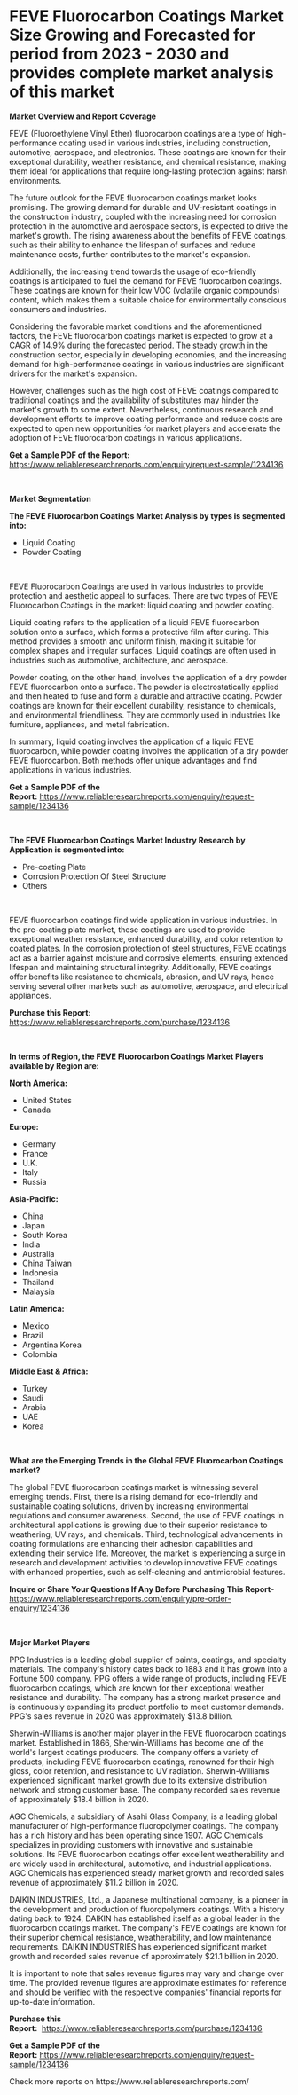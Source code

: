 <p><h1>FEVE Fluorocarbon Coatings Market Size Growing and Forecasted for period from 2023 - 2030 and provides complete market analysis of this market</h1></p><p><strong>Market Overview and Report Coverage</strong></p>
<p><p>FEVE (Fluoroethylene Vinyl Ether) fluorocarbon coatings are a type of high-performance coating used in various industries, including construction, automotive, aerospace, and electronics. These coatings are known for their exceptional durability, weather resistance, and chemical resistance, making them ideal for applications that require long-lasting protection against harsh environments.</p><p>The future outlook for the FEVE fluorocarbon coatings market looks promising. The growing demand for durable and UV-resistant coatings in the construction industry, coupled with the increasing need for corrosion protection in the automotive and aerospace sectors, is expected to drive the market's growth. The rising awareness about the benefits of FEVE coatings, such as their ability to enhance the lifespan of surfaces and reduce maintenance costs, further contributes to the market's expansion.</p><p>Additionally, the increasing trend towards the usage of eco-friendly coatings is anticipated to fuel the demand for FEVE fluorocarbon coatings. These coatings are known for their low VOC (volatile organic compounds) content, which makes them a suitable choice for environmentally conscious consumers and industries.</p><p>Considering the favorable market conditions and the aforementioned factors, the FEVE fluorocarbon coatings market is expected to grow at a CAGR of 14.9% during the forecasted period. The steady growth in the construction sector, especially in developing economies, and the increasing demand for high-performance coatings in various industries are significant drivers for the market's expansion.</p><p>However, challenges such as the high cost of FEVE coatings compared to traditional coatings and the availability of substitutes may hinder the market's growth to some extent. Nevertheless, continuous research and development efforts to improve coating performance and reduce costs are expected to open new opportunities for market players and accelerate the adoption of FEVE fluorocarbon coatings in various applications.</p></p>
<p><strong>Get a Sample PDF of the Report:</strong> <a href="https://www.reliableresearchreports.com/enquiry/request-sample/1234136">https://www.reliableresearchreports.com/enquiry/request-sample/1234136</a></p>
<p>&nbsp;</p>
<p><strong>Market Segmentation</strong></p>
<p><strong>The FEVE Fluorocarbon Coatings Market Analysis by types is segmented into:</strong></p>
<p><ul><li>Liquid Coating</li><li>Powder Coating</li></ul></p>
<p>&nbsp;</p>
<p><p>FEVE Fluorocarbon Coatings are used in various industries to provide protection and aesthetic appeal to surfaces. There are two types of FEVE Fluorocarbon Coatings in the market: liquid coating and powder coating. </p><p>Liquid coating refers to the application of a liquid FEVE fluorocarbon solution onto a surface, which forms a protective film after curing. This method provides a smooth and uniform finish, making it suitable for complex shapes and irregular surfaces. Liquid coatings are often used in industries such as automotive, architecture, and aerospace.</p><p>Powder coating, on the other hand, involves the application of a dry powder FEVE fluorocarbon onto a surface. The powder is electrostatically applied and then heated to fuse and form a durable and attractive coating. Powder coatings are known for their excellent durability, resistance to chemicals, and environmental friendliness. They are commonly used in industries like furniture, appliances, and metal fabrication.</p><p>In summary, liquid coating involves the application of a liquid FEVE fluorocarbon, while powder coating involves the application of a dry powder FEVE fluorocarbon. Both methods offer unique advantages and find applications in various industries.</p></p>
<p><strong>Get a Sample PDF of the Report:</strong>&nbsp;<a href="https://www.reliableresearchreports.com/enquiry/request-sample/1234136">https://www.reliableresearchreports.com/enquiry/request-sample/1234136</a></p>
<p>&nbsp;</p>
<p><strong>The FEVE Fluorocarbon Coatings Market Industry Research by Application is segmented into:</strong></p>
<p><ul><li>Pre-coating Plate</li><li>Corrosion Protection Of Steel Structure</li><li>Others</li></ul></p>
<p>&nbsp;</p>
<p><p>FEVE fluorocarbon coatings find wide application in various industries. In the pre-coating plate market, these coatings are used to provide exceptional weather resistance, enhanced durability, and color retention to coated plates. In the corrosion protection of steel structures, FEVE coatings act as a barrier against moisture and corrosive elements, ensuring extended lifespan and maintaining structural integrity. Additionally, FEVE coatings offer benefits like resistance to chemicals, abrasion, and UV rays, hence serving several other markets such as automotive, aerospace, and electrical appliances.</p></p>
<p><strong>Purchase this Report:</strong>&nbsp; <a href="https://www.reliableresearchreports.com/purchase/1234136">https://www.reliableresearchreports.com/purchase/1234136</a></p>
<p>&nbsp;</p>
<p><strong>In terms of Region, the FEVE Fluorocarbon Coatings Market Players available by Region are:</strong></p>
<p>
    <p> <strong> North America: </strong>
        <ul>
            <li>United States</li>
            <li>Canada</li>
        </ul>
        </p> 
    <p> <strong> Europe: </strong>
        <ul>
            <li>Germany</li>
            <li>France</li>
            <li>U.K.</li>
            <li>Italy</li>
            <li>Russia</li>
        </ul>
        </p> 
    <p> <strong> Asia-Pacific: </strong>
        <ul>
            <li>China</li>
            <li>Japan</li>
            <li>South Korea</li>
            <li>India</li>
            <li>Australia</li>
            <li>China Taiwan</li>
            <li>Indonesia</li>
            <li>Thailand</li>
            <li>Malaysia</li>
        </ul>
        </p> 
    <p> <strong> Latin America: </strong>
        <ul>
            <li>Mexico</li>
            <li>Brazil</li>
            <li>Argentina Korea</li>
            <li>Colombia</li>
        </ul>
        </p> 
    <p> <strong> Middle East & Africa: </strong>
        <ul>
            <li>Turkey</li>
            <li>Saudi</li>
            <li>Arabia</li>
            <li>UAE</li>
            <li>Korea</li>
        </ul>
    </p>
    </p>
<p>&nbsp;</p>
<p><strong>What are the Emerging Trends in the Global FEVE Fluorocarbon Coatings market?</strong></p>
<p><p>The global FEVE fluorocarbon coatings market is witnessing several emerging trends. First, there is a rising demand for eco-friendly and sustainable coating solutions, driven by increasing environmental regulations and consumer awareness. Second, the use of FEVE coatings in architectural applications is growing due to their superior resistance to weathering, UV rays, and chemicals. Third, technological advancements in coating formulations are enhancing their adhesion capabilities and extending their service life. Moreover, the market is experiencing a surge in research and development activities to develop innovative FEVE coatings with enhanced properties, such as self-cleaning and antimicrobial features.</p></p>
<p><strong>Inquire or Share Your Questions If Any Before Purchasing This Report</strong>- <a href="https://www.reliableresearchreports.com/enquiry/pre-order-enquiry/1234136">https://www.reliableresearchreports.com/enquiry/pre-order-enquiry/1234136</a></p>
<p>&nbsp;</p>
<p><strong>Major Market Players</strong></p>
<p><p>PPG Industries is a leading global supplier of paints, coatings, and specialty materials. The company's history dates back to 1883 and it has grown into a Fortune 500 company. PPG offers a wide range of products, including FEVE fluorocarbon coatings, which are known for their exceptional weather resistance and durability. The company has a strong market presence and is continuously expanding its product portfolio to meet customer demands. PPG's sales revenue in 2020 was approximately $13.8 billion.</p><p>Sherwin-Williams is another major player in the FEVE fluorocarbon coatings market. Established in 1866, Sherwin-Williams has become one of the world's largest coatings producers. The company offers a variety of products, including FEVE fluorocarbon coatings, renowned for their high gloss, color retention, and resistance to UV radiation. Sherwin-Williams experienced significant market growth due to its extensive distribution network and strong customer base. The company recorded sales revenue of approximately $18.4 billion in 2020.</p><p>AGC Chemicals, a subsidiary of Asahi Glass Company, is a leading global manufacturer of high-performance fluoropolymer coatings. The company has a rich history and has been operating since 1907. AGC Chemicals specializes in providing customers with innovative and sustainable solutions. Its FEVE fluorocarbon coatings offer excellent weatherability and are widely used in architectural, automotive, and industrial applications. AGC Chemicals has experienced steady market growth and recorded sales revenue of approximately $11.2 billion in 2020.</p><p>DAIKIN INDUSTRIES, Ltd., a Japanese multinational company, is a pioneer in the development and production of fluoropolymers coatings. With a history dating back to 1924, DAIKIN has established itself as a global leader in the fluorocarbon coatings market. The company's FEVE coatings are known for their superior chemical resistance, weatherability, and low maintenance requirements. DAIKIN INDUSTRIES has experienced significant market growth and recorded sales revenue of approximately $21.1 billion in 2020.</p><p>It is important to note that sales revenue figures may vary and change over time. The provided revenue figures are approximate estimates for reference and should be verified with the respective companies' financial reports for up-to-date information.</p></p>
<p><strong>Purchase this Report:</strong>&nbsp;&nbsp;<a href="https://www.reliableresearchreports.com/purchase/1234136">https://www.reliableresearchreports.com/purchase/1234136</a></p>
<p></p>
<p><strong>Get a Sample PDF of the Report:</strong>&nbsp;<a href="https://www.reliableresearchreports.com/enquiry/request-sample/1234136">https://www.reliableresearchreports.com/enquiry/request-sample/1234136</a></p>
<p>Check more reports on https://www.reliableresearchreports.com/</p>